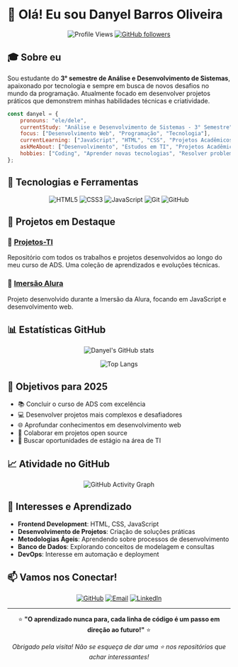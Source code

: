 # 👋 Olá! Eu sou Danyel Barros Oliveira

<div align="center">

![Profile Views](https://komarev.com/ghpvc/?username=danyel-oliveira&color=brightgreen&style=flat-square)
[![GitHub followers](https://img.shields.io/github/followers/danyel-oliveira?label=Seguidores&style=social)](https://github.com/danyel-oliveira)

</div>

## 🎓 Sobre eu

Sou estudante do **3° semestre de Análise e Desenvolvimento de Sistemas**, apaixonado por tecnologia e sempre em busca de novos desafios no mundo da programação. Atualmente focado em desenvolver projetos práticos que demonstrem minhas habilidades técnicas e criatividade.

```javascript
const danyel = {
    pronouns: "ele/dele",
    currentStudy: "Análise e Desenvolvimento de Sistemas - 3° Semestre",
    focus: ["Desenvolvimento Web", "Programação", "Tecnologia"],
    currentLearning: ["JavaScript", "HTML", "CSS", "Projetos Acadêmicos"],
    askMeAbout: ["Desenvolvimento", "Estudos em TI", "Projetos Acadêmicos"],
    hobbies: ["Coding", "Aprender novas tecnologias", "Resolver problemas"]
};


```

## 🚀 Tecnologias e Ferramentas

<div align="center">

![HTML5](https://img.shields.io/badge/HTML5-E34F26?style=for-the-badge&logo=html5&logoColor=white)
![CSS3](https://img.shields.io/badge/CSS3-1572B6?style=for-the-badge&logo=css3&logoColor=white)
![JavaScript](https://img.shields.io/badge/JavaScript-323330?style=for-the-badge&logo=javascript&logoColor=F7DF1E)
![Git](https://img.shields.io/badge/Git-F05032?style=for-the-badge&logo=git&logoColor=white)
![GitHub](https://img.shields.io/badge/GitHub-100000?style=for-the-badge&logo=github&logoColor=white)

</div>

## 📂 Projetos em Destaque

### 🎯 [Projetos-TI](https://github.com/danyel-oliveira/Projetos-TI)
Repositório com todos os trabalhos e projetos desenvolvidos ao longo do meu curso de ADS. Uma coleção de aprendizados e evoluções técnicas.

### 🌊 [Imersão Alura](https://github.com/danyel-oliveira/Imersao_Alura_)
Projeto desenvolvido durante a Imersão da Alura, focando em JavaScript e desenvolvimento web.

## 📊 Estatísticas GitHub

<div align="center">
  
![Danyel's GitHub stats](https://github-readme-stats.vercel.app/api?username=danyel-oliveira&show_icons=true&theme=radical)

![Top Langs](https://github-readme-stats.vercel.app/api/top-langs/?username=danyel-oliveira&layout=compact&theme=radical)

</div>

## 🎯 Objetivos para 2025

- 📚 Concluir o curso de ADS com excelência
- 💻 Desenvolver projetos mais complexos e desafiadores  
- 🌐 Aprofundar conhecimentos em desenvolvimento web
- 🤝 Colaborar em projetos open source
- 💼 Buscar oportunidades de estágio na área de TI

## 📈 Atividade no GitHub

<div align="center">

![GitHub Activity Graph](https://github-readme-activity-graph.vercel.app/graph?username=danyel-oliveira&theme=react-dark)

</div>

## 🌟 Interesses e Aprendizado

- **Frontend Development**: HTML, CSS, JavaScript
- **Desenvolvimento de Projetos**: Criação de soluções práticas
- **Metodologias Ágeis**: Aprendendo sobre processos de desenvolvimento
- **Banco de Dados**: Explorando conceitos de modelagem e consultas
- **DevOps**: Interesse em automação e deployment

## 📫 Vamos nos Conectar!

<div align="center">

[![GitHub](https://img.shields.io/badge/GitHub-100000?style=for-the-badge&logo=github&logoColor=white)](https://github.com/danyel-oliveira)
[![Email](https://img.shields.io/badge/Email-D14836?style=for-the-badge&logo=gmail&logoColor=white)](mailto:seu-email@exemplo.com)
[![LinkedIn](https://img.shields.io/badge/LinkedIn-0077B5?style=for-the-badge&logo=linkedin&logoColor=white)](https://www.linkedin.com/in/danyel-b-oliveira-746471242/)

</div>

---

<div align="center">

⭐ **"O aprendizado nunca para, cada linha de código é um passo em direção ao futuro!"** ⭐

*Obrigado pela visita! Não se esqueça de dar uma ⭐ nos repositórios que achar interessantes!*

</div>
